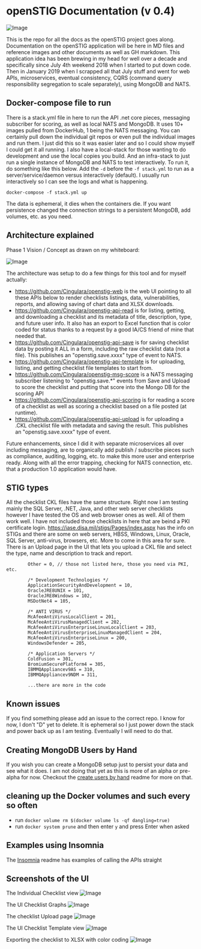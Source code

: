 # openSTIG Documentation (v 0.4)

![Image](./img/UI-checklist-dashboard.png?raw=true)

This is the repo for all the docs as the openSTIG project goes along.  Documentation on the openSTIG application will be here in MD files and reference images and other documents as well as GH markdown. This application idea has been brewing in my head for well over a decade and specifically since July 4th weekend 2018 when I started to put down code. Then in January 2019 when I scrapped all that July stuff and went for web APIs, microservices, eventual consistency, CQRS (command query responsibility segregation to scale separately), using MongoDB and NATS.


## Docker-compose file to run
There is a stack.yml file in here to run the API .net core pieces, messaging subscriber for scoring, as well as local NATS and MongoDB. It uses 10+ images pulled from DockerHub, 1 being the NATS messaging. You can certainly pull down the individual git repos or even pull the individual images and run them. I just did this so it was easier later and so I could show myself I could get it all running. I also have a local-stack for those wanting to do development and use the local copies you build. And an infra-stack to just run a single instance of MongoDB and NATS to test interactively. To run it, do something like this below. Add the ` -d ` before the ` -f stack.yml ` to run as a server/service/daemon versus interactively (default). I usually run interactively so I can see the logs and what is happening.

```
docker-compose -f stack.yml up
```

The data is ephemeral, it dies when the containers die. If you want persistence changed the connection strings to a persistent MongoDB, add volumes, etc. as you need.

## Architecture explained

Phase 1 Vision / Concept as drawn on my whiteboard:

![Image](./architecture/openSTIG-Tool-0.4-Architecture.png?raw=true)

The architecture was setup to do a few things for this tool and for myself actually:
* https://github.com/Cingulara/openstig-web is the web UI pointing to all these APIs below to render checklists listings, data, vulnerabilities, reports, and allowing saving 
of chart data and XLSX downloads.
* https://github.com/Cingulara/openstig-api-read is for listing, getting, and downloading a checklist and its metadata of title, description, type, and future user info. It also has an export to Excel function that is color coded for status thanks to a request by a good IA/CS friend of mine that needed that.
* https://github.com/Cingulara/openstig-api-save is for saving checklist data by posting it ALL in a form, including the raw checklist data (not a file). This publishes an "openstig.save.xxxx" type of event to NATS.
* https://github.com/Cingulara/openstig-api-template is for uploading, listing, and getting checklist file templates to start from.
* https://github.com/Cingulara/openstig-msg-score is a NATS messaging subscriber listening to "openstig.save.*" events from Save and Upload to score the checklist and putting that score into the Mongo DB for the scoring API
* https://github.com/Cingulara/openstig-api-scoring is for reading a score of a checklist as well as scoring a checklist based on a file posted (at runtime).
* https://github.com/Cingulara/openstig-api-upload is for uploading a .CKL checklist file with metadata and saving the result. This publishes an "openstig.save.xxxx" type of event.

Future enhancements, since I did it with separate microservices all over including messaging, are to organically add publish / subscribe pieces such as compliance, auditing, logging, etc. to make this more user and enterprise ready. Along with all the error trapping, checking for NATS connection, etc. that a production 1.0 application would have. 

## STIG types
All the checklist CKL files have the same structure. Right now I am testing mainly the SQL Server, .NET, Java, and other web server checklists however I have tested the OS and web browser ones as well. All of them work well. I have not included those checklists in here that are beind a PKI certificate login. https://iase.disa.mil/stigs/Pages/index.aspx has the info on STIGs and there are some on web servers, HBSS, Windows, Linux, Oracle, SQL Server, anti-virus, browsers, etc. More to come in this area for sure. There is an Upload page in the UI that lets you upload a CKL file and select the type, name and description to track and report.

```
        Other = 0, // those not listed here, those you need via PKI, etc.

        /* Development Technologies */
        ApplicationSecurityAndDevelopment = 10,
        OracleJRE8UNIX = 101,
        OracleJRE8Windows = 102,
        MSDotNet4 = 105,

        /* ANTI VIRUS */
        McAfeeAntiVirusLocalClient = 201,
        McAfeeAntiVirusManagedClient = 202,
        McAfeeAntiVirusEnterpriseLinuxLocalClient = 203,
        McAfeeAntiVirusEnterpriseLinuxManagedClient = 204,
        McAfeeAntiVirusEnterpriseLinux = 200,
        WindowsDefender = 205,

        /* Application Servers */
        ColdFusion = 301,
        BromiumSecurePlatform4 = 305,
        IBMMQAppliancev9AS = 310,
        IBMMQAppliancev9NDM = 311,

        ...there are more in the code
```

## Known issues
If you find something please add an issue to the correct repo. I know for now, I don't "D" yet to delete. It is ephemeral so I just power down the stack and power back up as I am testing. Eventually I will need to do that. 

## Creating MongoDB Users by Hand
If you wish you can create a MongoDB setup just to persist your data and see what it does. I am not doing that yet as this is more of an alpha or pre-alpha for now. Checkout the [create users by hand](create-users-by-hand.md) readme for more on that. 

## cleaning up the Docker volumes and such every so often
* run `docker volume rm $(docker volume ls -qf dangling=true)` 
* run `docker system prune` and then enter `y` and press Enter when asked

## Examples using Insomnia
The [Insomnia](Insomnia.md) readme has examples of calling the APIs straight

## Screenshots of the UI

The Individual Checklist view
![Image](./img/UI-checklist-scoring-vulns.png?raw=true)

The UI Checklist Graphs
![Image](./img/UI-checklist-graphs.png?raw=true)

The checklist Upload page
![Image](./img/UI-checklist-upload.png?raw=true)

The UI Checklist Template view
![Image](./img/UI-checklist-template.png?raw=true)

Exporting the checklist to XLSX with color coding
![Image](./img/checklist-export-xlsx.png?raw=true)
